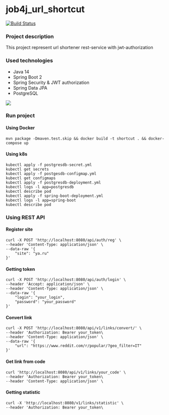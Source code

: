 # job4j_url_shortcut

[![Build Status](https://app.travis-ci.com/kalenikov/job4j_url_shortcut.svg?branch=master)](https://app.travis-ci.com/kalenikov/job4j_url_shortcut)

### Project description

This project represent url shortener rest-service with jwt-authorization

### Used technologies

* Java 14
* Spring Boot 2
* Spring Security & JWT authorization
* Spring Data JPA
* PostgreSQL

![](https://img.shields.io/badge/java-%3E%3D%208%20-orange)

### Run project

#### Using Docker

````
mvn package -Dmaven.test.skip && docker build -t shortcut . && docker-compose up
````

#### Using k8s

````
kubectl apply -f postgresdb-secret.yml
kubectl get secrets
kubectl apply -f postgesdb-configmap.yml
kubectl get configmaps
kubectl apply -f postgresdb-deployment.yml
kubectl logs -l app=postgresdb
kubectl describe pod
kubectl apply -f spring-boot-deployment.yml
kubectl logs -l app=spring-boot
kubectl describe pod
````

### Using REST API

#### Register site

````
curl -X POST 'http://localhost:8080/api/auth/reg' \
--header 'Content-Type: application/json' \
--data-raw '{
    "site": "ya.ru"
}'
````

#### Getting token

````
curl -X POST 'http://localhost:8080/api/auth/login' \
--header 'Accept: application/json' \
--header 'Content-Type: application/json' \
--data-raw '{
    "login": "your_login",
    "password": "your_password"
}'
````

#### Convert link

````
curl -X POST 'http://localhost:8080/api/v1/links/convert/' \
--header 'Authorization: Bearer your_token\
--header 'Content-Type: application/json' \
--data-raw '{
    "url": "https://www.reddit.com/r/popular/?geo_filter=IT"
}'
````

#### Get link from code

````
curl 'http://localhost:8080/api/v1/links/your_code' \
--header 'Authorization: Bearer your_token\
--header 'Content-Type: application/json' \
````

#### Getting statistic

````
curl -X 'http://localhost:8080/v1/links/statistic' \
--header 'Authorization: Bearer your_token\
````

